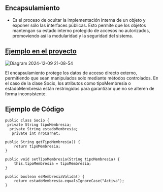 ## Encapsulamiento

  - Es el proceso de ocultar la implementación interna de un objeto y
exponer sólo las interfaces públicas. Esto permite que los objetos mantengan su
estado interno protegido de accesos no autorizados, promoviendo así la
modularidad y la seguridad del sistema.
## [Ejemplo en el proyecto](https://drive.google.com/file/d/1iHdcDIU4UgNZRD_gbzUpHE1SFrcYUZyB/view?usp=sharing)
![Diagram 2024-12-09 21-08-54](https://github.com/user-attachments/assets/bc309dad-36a7-473a-ae47-fa5e9bf64d97)

El encapsulamiento protege los datos de acceso directo externo, permitiendo que sean manipulados solo mediante métodos controlados.
En el caso de la clase Socio, los atributos como tipoMembresia o estadoMembresia están restringidos para garantizar que no se alteren
de forma inconsistente.

## Ejemplo de Código
    public class Socio {
     private String tipoMembresia;
      private String estadoMembresia;
       private int nroCarnet;

    public String getTipoMembresia() {
        return tipoMembresia;
    }

    public void setTipoMembresia(String tipoMembresia) {
        this.tipoMembresia = tipoMembresia;
    }

    public boolean esMembresiaValida() {
        return estadoMembresia.equalsIgnoreCase("Activa");
    }

